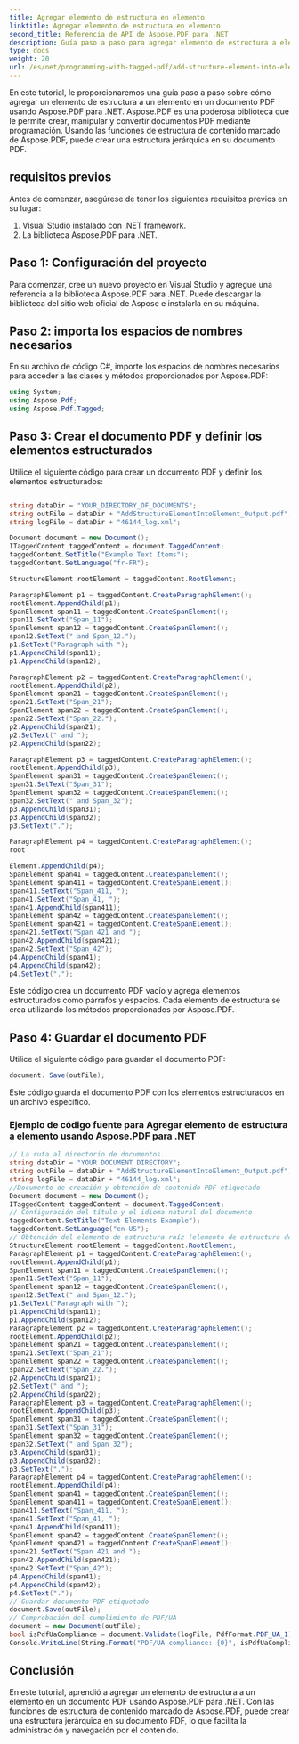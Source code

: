 ```yaml
---
title: Agregar elemento de estructura en elemento
linktitle: Agregar elemento de estructura en elemento
second_title: Referencia de API de Aspose.PDF para .NET
description: Guía paso a paso para agregar elemento de estructura a elemento en un documento PDF utilizando Aspose.PDF para .NET.
type: docs
weight: 20
url: /es/net/programming-with-tagged-pdf/add-structure-element-into-element/
---
```

En este tutorial, le proporcionaremos una guía paso a paso sobre cómo agregar un elemento de estructura a un elemento en un documento PDF usando Aspose.PDF para .NET. Aspose.PDF es una poderosa biblioteca que le permite crear, manipular y convertir documentos PDF mediante programación. Usando las funciones de estructura de contenido marcado de Aspose.PDF, puede crear una estructura jerárquica en su documento PDF.

## requisitos previos

Antes de comenzar, asegúrese de tener los siguientes requisitos previos en su lugar:

1. Visual Studio instalado con .NET framework.
2. La biblioteca Aspose.PDF para .NET.

## Paso 1: Configuración del proyecto

Para comenzar, cree un nuevo proyecto en Visual Studio y agregue una referencia a la biblioteca Aspose.PDF para .NET. Puede descargar la biblioteca del sitio web oficial de Aspose e instalarla en su máquina.

## Paso 2: importa los espacios de nombres necesarios

En su archivo de código C#, importe los espacios de nombres necesarios para acceder a las clases y métodos proporcionados por Aspose.PDF:

```csharp
using System;
using Aspose.Pdf;
using Aspose.Pdf.Tagged;
```

## Paso 3: Crear el documento PDF y definir los elementos estructurados

Utilice el siguiente código para crear un documento PDF y definir los elementos estructurados:

```csharp

string dataDir = "YOUR_DIRECTORY_OF_DOCUMENTS";
string outFile = dataDir + "AddStructureElementIntoElement_Output.pdf";
string logFile = dataDir + "46144_log.xml";

Document document = new Document();
ITaggedContent taggedContent = document.TaggedContent;
taggedContent.SetTitle("Example Text Items");
taggedContent.SetLanguage("fr-FR");

StructureElement rootElement = taggedContent.RootElement;

ParagraphElement p1 = taggedContent.CreateParagraphElement();
rootElement.AppendChild(p1);
SpanElement span11 = taggedContent.CreateSpanElement();
span11.SetText("Span_11");
SpanElement span12 = taggedContent.CreateSpanElement();
span12.SetText(" and Span_12.");
p1.SetText("Paragraph with ");
p1.AppendChild(span11);
p1.AppendChild(span12);

ParagraphElement p2 = taggedContent.CreateParagraphElement();
rootElement.AppendChild(p2);
SpanElement span21 = taggedContent.CreateSpanElement();
span21.SetText("Span_21");
SpanElement span22 = taggedContent.CreateSpanElement();
span22.SetText("Span_22.");
p2.AppendChild(span21);
p2.SetText(" and ");
p2.AppendChild(span22);

ParagraphElement p3 = taggedContent.CreateParagraphElement();
rootElement.AppendChild(p3);
SpanElement span31 = taggedContent.CreateSpanElement();
span31.SetText("Span_31");
SpanElement span32 = taggedContent.CreateSpanElement();
span32.SetText(" and Span_32");
p3.AppendChild(span31);
p3.AppendChild(span32);
p3.SetText(".");

ParagraphElement p4 = taggedContent.CreateParagraphElement();
root

Element.AppendChild(p4);
SpanElement span41 = taggedContent.CreateSpanElement();
SpanElement span411 = taggedContent.CreateSpanElement();
span411.SetText("Span_411, ");
span41.SetText("Span_41, ");
span41.AppendChild(span411);
SpanElement span42 = taggedContent.CreateSpanElement();
SpanElement span421 = taggedContent.CreateSpanElement();
span421.SetText("Span 421 and ");
span42.AppendChild(span421);
span42.SetText("Span_42");
p4.AppendChild(span41);
p4.AppendChild(span42);
p4.SetText(".");
```

Este código crea un documento PDF vacío y agrega elementos estructurados como párrafos y espacios. Cada elemento de estructura se crea utilizando los métodos proporcionados por Aspose.PDF.

## Paso 4: Guardar el documento PDF

Utilice el siguiente código para guardar el documento PDF:

```csharp
document. Save(outFile);
```

Este código guarda el documento PDF con los elementos estructurados en un archivo específico.

### Ejemplo de código fuente para Agregar elemento de estructura a elemento usando Aspose.PDF para .NET 
```csharp
// La ruta al directorio de documentos.
string dataDir = "YOUR DOCUMENT DIRECTORY";
string outFile = dataDir + "AddStructureElementIntoElement_Output.pdf";
string logFile = dataDir + "46144_log.xml";
//Documento de creación y obtención de contenido PDF etiquetado
Document document = new Document();
ITaggedContent taggedContent = document.TaggedContent;
// Configuración del título y el idioma natural del documento
taggedContent.SetTitle("Text Elements Example");
taggedContent.SetLanguage("en-US");
// Obtención del elemento de estructura raíz (elemento de estructura del documento)
StructureElement rootElement = taggedContent.RootElement;
ParagraphElement p1 = taggedContent.CreateParagraphElement();
rootElement.AppendChild(p1);
SpanElement span11 = taggedContent.CreateSpanElement();
span11.SetText("Span_11");
SpanElement span12 = taggedContent.CreateSpanElement();
span12.SetText(" and Span_12.");
p1.SetText("Paragraph with ");
p1.AppendChild(span11);
p1.AppendChild(span12);
ParagraphElement p2 = taggedContent.CreateParagraphElement();
rootElement.AppendChild(p2);
SpanElement span21 = taggedContent.CreateSpanElement();
span21.SetText("Span_21");
SpanElement span22 = taggedContent.CreateSpanElement();
span22.SetText("Span_22.");
p2.AppendChild(span21);
p2.SetText(" and ");
p2.AppendChild(span22);
ParagraphElement p3 = taggedContent.CreateParagraphElement();
rootElement.AppendChild(p3);
SpanElement span31 = taggedContent.CreateSpanElement();
span31.SetText("Span_31");
SpanElement span32 = taggedContent.CreateSpanElement();
span32.SetText(" and Span_32");
p3.AppendChild(span31);
p3.AppendChild(span32);
p3.SetText(".");
ParagraphElement p4 = taggedContent.CreateParagraphElement();
rootElement.AppendChild(p4);
SpanElement span41 = taggedContent.CreateSpanElement();
SpanElement span411 = taggedContent.CreateSpanElement();
span411.SetText("Span_411, ");
span41.SetText("Span_41, ");
span41.AppendChild(span411);
SpanElement span42 = taggedContent.CreateSpanElement();
SpanElement span421 = taggedContent.CreateSpanElement();
span421.SetText("Span 421 and ");
span42.AppendChild(span421);
span42.SetText("Span_42");
p4.AppendChild(span41);
p4.AppendChild(span42);
p4.SetText(".");
// Guardar documento PDF etiquetado
document.Save(outFile);
// Comprobación del cumplimiento de PDF/UA
document = new Document(outFile);
bool isPdfUaCompliance = document.Validate(logFile, PdfFormat.PDF_UA_1);
Console.WriteLine(String.Format("PDF/UA compliance: {0}", isPdfUaCompliance));

```

## Conclusión

En este tutorial, aprendió a agregar un elemento de estructura a un elemento en un documento PDF usando Aspose.PDF para .NET. Con las funciones de estructura de contenido marcado de Aspose.PDF, puede crear una estructura jerárquica en su documento PDF, lo que facilita la administración y navegación por el contenido.
